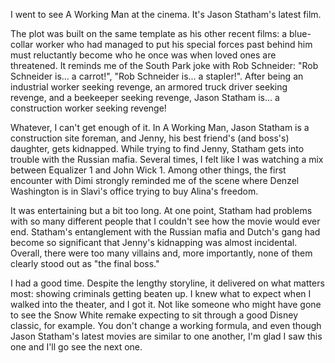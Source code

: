 I went to see A Working Man at the cinema. It's Jason Statham's latest film.

The plot was built on the same template as his other recent films: a blue-collar worker who had managed to put his special forces past behind him must reluctantly become who he once was when loved ones are threatened. It reminds me of the South Park joke with Rob Schneider: "Rob Schneider is... a carrot!", "Rob Schneider is... a stapler!". After being an industrial worker seeking revenge, an armored truck driver seeking revenge, and a beekeeper seeking revenge, Jason Statham is... a construction worker seeking revenge!

Whatever, I can't get enough of it. In A Working Man, Jason Statham is a construction site foreman, and Jenny, his best friend's (and boss's) daughter, gets kidnapped. While trying to find Jenny, Statham gets into trouble with the Russian mafia. Several times, I felt like I was watching a mix between Equalizer 1 and John Wick 1. Among other things, the first encounter with Dimi strongly reminded me of the scene where Denzel Washington is in Slavi's office trying to buy Alina's freedom.

It was entertaining but a bit too long. At one point, Statham had problems with so many different people that I couldn't see how the movie would ever end. Statham's entanglement with the Russian mafia and Dutch's gang had become so significant that Jenny's kidnapping was almost incidental. Overall, there were too many villains and, more importantly, none of them clearly stood out as "the final boss."

I had a good time. Despite the lengthy storyline, it delivered on what matters most: showing criminals getting beaten up. I knew what to expect when I walked into the theater, and I got it. Not like someone who might have gone to see the Snow White remake expecting to sit through a good Disney classic, for example. You don't change a working formula, and even though Jason Statham's latest movies are similar to one another, I'm glad I saw this one and I'll go see the next one.

